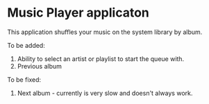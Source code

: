 # Music Player applicaton
This application shuffles your music on the system library by album. 


To be added:
1. Ability to select an artist or playlist to start the queue with.
2. Previous album

To be fixed:
1. Next album - currently is very slow and doesn't always work. 
